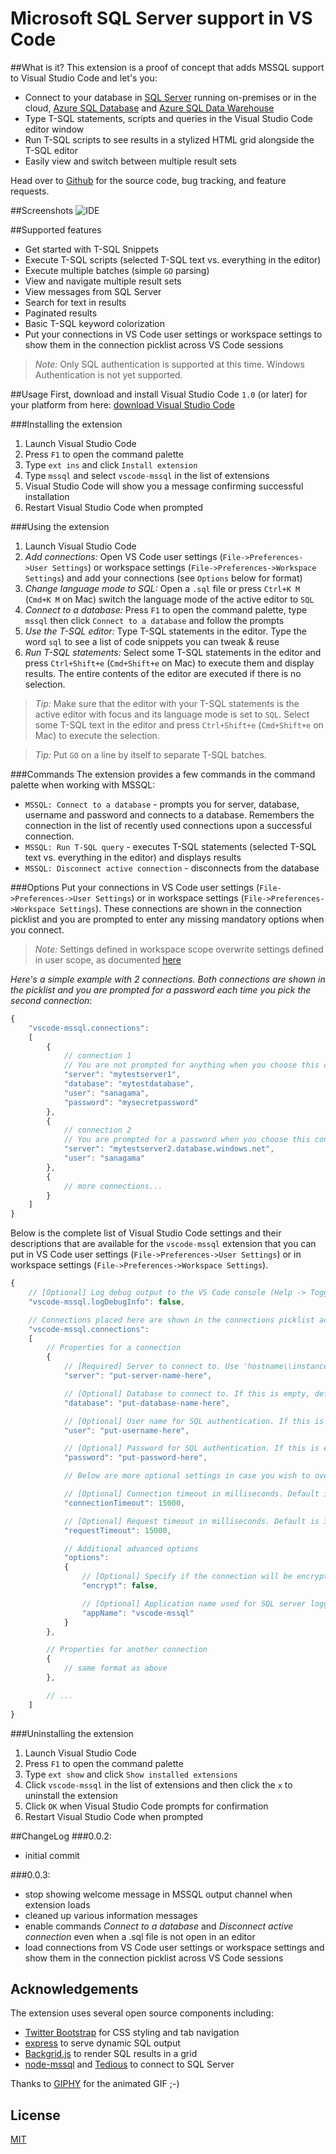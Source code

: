 # Microsoft SQL Server support in VS Code

##What is it?
This extension is a proof of concept that adds MSSQL support to Visual Studio Code and let's you:
* Connect to your database in [SQL Server](https://aka.ms/sqlserver) running on-premises or in the cloud, [Azure SQL Database](https://aka.ms/sqldb) and [Azure SQL Data Warehouse](https://aka.ms/sqldw)
* Type T-SQL statements, scripts and queries in the Visual Studio Code editor window
* Run T-SQL scripts to see results in a stylized HTML grid alongside the T-SQL editor
* Easily view and switch between multiple result sets

Head over to [Github](https://github.com/sanagama/vscode-mssql) for the source code, bug tracking, and feature requests.

##Screenshots
![IDE](images/vscode-mssql-demo.gif)

##Supported features
* Get started with T-SQL Snippets
* Execute T-SQL scripts (selected T-SQL text vs. everything in the editor)
* Execute multiple batches (simple `GO` parsing)
* View and navigate multiple result sets
* View messages from SQL Server
* Search for text in results
* Paginated results
* Basic T-SQL keyword colorization
* Put your connections in VS Code user settings or workspace settings to show them in the connection picklist across VS Code sessions

>*Note:* Only SQL authentication is supported at this time. Windows Authentication is not yet supported.

##Usage
First, download and install Visual Studio Code `1.0` (or later) for your platform from here: [download Visual Studio Code](https://code.visualstudio.com/#alt-downloads)

###Installing the extension
1. Launch Visual Studio Code
2. Press `F1` to open the command palette
3. Type `ext ins` and click `Install extension`
4. Type `mssql` and select `vscode-mssql` in the list of extensions
5. Visual Studio Code will show you a message confirming successful installation
6. Restart Visual Studio Code when prompted

###Using the extension
1. Launch Visual Studio Code
2. *Add connections:* Open VS Code user settings (`File->Preferences->User Settings`) or workspace settings (`File->Preferences->Workspace Settings`) and add your connections (see `Options` below for format)
3. *Change language mode to SQL:* Open a `.sql` file or press `Ctrl+K M` (`Cmd+K M` on Mac) switch the language mode of the active editor to `SQL`
4. *Connect to a database:* Press `F1` to open the command palette, type `mssql` then click `Connect to a database` and follow the prompts
5. *Use the T-SQL editor:* Type T-SQL statements in the editor. Type the word `sql` to see a list of code snippets you can tweak & reuse
6. *Run T-SQL statements:* Select some T-SQL statements in the editor and press `Ctrl+Shift+e` (`Cmd+Shift+e` on Mac) to execute them and display results. The entire contents of the editor are executed if there is no selection.

>*Tip:* Make sure that the editor with your T-SQL statements is the active editor with focus and its language mode is set to `SQL`. Select some T-SQL text in the editor and press `Ctrl+Shift+e` (`Cmd+Shift+e` on Mac) to execute the selection.

>*Tip:* Put `GO` on a line by itself to separate T-SQL batches.

###Commands
The extension provides a few commands in the command palette when working with MSSQL:
* `MSSQL: Connect to a database` - prompts you for server, database, username and password and connects to a database. Remembers the connection in the list of recently used connections upon a successful connection.
* `MSSQL: Run T-SQL query` - executes T-SQL statements (selected T-SQL text vs. everything in the editor) and displays results
* `MSSQL: Disconnect active connection` - disconnects from the database

###Options
Put your connections in VS Code user settings (`File->Preferences->User Settings`) or in workspace settings (`File->Preferences->Workspace Settings`).
These connections are shown in the connection picklist and you are prompted to enter any missing mandatory options when you connect.

>*Note:* Settings defined in workspace scope overwrite settings defined in user scope, as documented [here](https://code.visualstudio.com/Docs/customization/userandworkspace)

*Here's a simple example with 2 connections. Both connections are shown in the picklist and you are prompted for a password each time you pick the second connection*:
```javascript
{
    "vscode-mssql.connections":
    [
        {
            // connection 1
            // You are not prompted for anything when you choose this connection from the picklist
            "server": "mytestserver1",
            "database": "mytestdatabase",
            "user": "sanagama",
            "password": "mysecretpassword"
        },
        {
            // connection 2
            // You are prompted for a password when you choose this connection from the picklist
            "server": "mytestserver2.database.windows.net",
            "user": "sanagama"
        },
        {
            // more connections...
        }
    ]
}
```
Below is the complete list of Visual Studio Code settings and their descriptions that are available for the `vscode-mssql` extension that you can put in VS Code user settings (`File->Preferences->User Settings`) or
in workspace settings (`File->Preferences->Workspace Settings`).
```javascript
{
    // [Optional] Log debug output to the VS Code console (Help -> Toggle Developer Tools). Default value is 'false'.
    "vscode-mssql.logDebugInfo": false,

    // Connections placed here are shown in the connections picklist across VS Code sessions.
    "vscode-mssql.connections":
    [
        // Properties for a connection
        {
            // [Required] Server to connect to. Use 'hostname\\instance' or '<server>.database.windows.net'.
            "server": "put-server-name-here",

            // [Optional] Database to connect to. If this is empty, default depends on server configuration, typically 'master'.
            "database": "put-database-name-here",

            // [Optional] User name for SQL authentication. If this is empty, you are prompted when you connect.
            "user": "put-username-here",

            // [Optional] Password for SQL authentication. If this is empty, you are prompted when you connect.
            "password": "put-password-here",

            // Below are more optional settings in case you wish to override them

            // [Optional] Connection timeout in milliseconds. Default is 30000 ms for Azure SQL DB and 15000 ms otherwise.
            "connectionTimeout": 15000,

            // [Optional] Request timeout in milliseconds. Default is 30000 ms for Azure SQL DB and 15000 ms otherwise.
            "requestTimeout": 15000,

            // Additional advanced options
            "options":
            {
                // [Optional] Specify if the connection will be encrypted. Always set to 'true' for Azure SQL DB and loaded from here otherwise.
                "encrypt": false,

                // [Optional] Application name used for SQL server logging (default: 'vscode-mssql').
                "appName": "vscode-mssql"
            }
        },

        // Properties for another connection
        {
            // same format as above
        },

        // ...
    ]
}
```

###Uninstalling the extension
1. Launch Visual Studio Code
2. Press `F1` to open the command palette
3. Type `ext show` and click `Show installed extensions`
3. Click `vscode-mssql` in the list of extensions and then click the `x` to uninstall the extension
4. Click `OK` when Visual Studio Code prompts for confirmation
5. Restart Visual Studio Code when prompted

##ChangeLog
###0.0.2:
* initial commit

###0.0.3:
* stop showing welcome message in MSSQL output channel when extension loads
* cleaned up various information messages
* enable commands *Connect to a database* and *Disconnect active connection* even when a .sql file is not open in an editor
* load connections from VS Code user settings or workspace settings and show them in the connection picklist across VS Code sessions

## Acknowledgements
The extension uses several open source components including:
- [Twitter Bootstrap](https://github.com/twbs/bootstrap) for CSS styling and tab navigation
- [express](https://github.com/expressjs/express) to serve dynamic SQL output
- [Backgrid.js](https://github.com/wyuenho/backgrid) to render SQL results in a grid
- [node-mssql](https://github.com/patriksimek/node-mssql) and [Tedious](https://github.com/pekim/tedious) to connect to SQL Server

Thanks to [GIPHY](http://giphy.com/) for the animated GIF ;-)

## License
[MIT](LICENSE.txt)